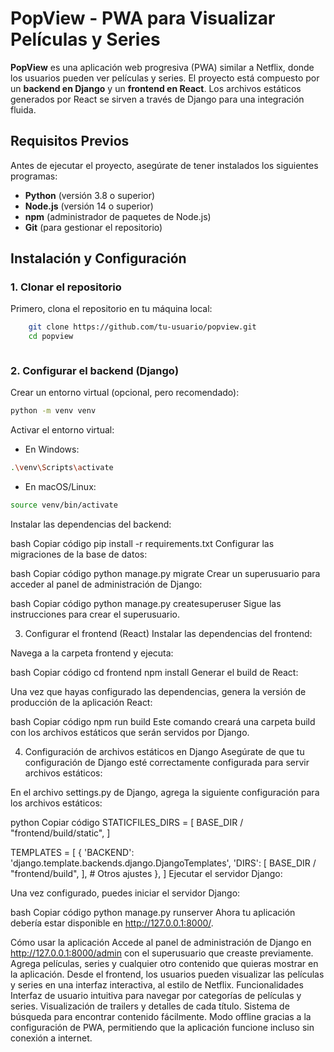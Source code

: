 # PopView - PWA para Visualizar Películas y Series

**PopView** es una aplicación web progresiva (PWA) similar a Netflix, donde los usuarios pueden ver películas y series. El proyecto está compuesto por un **backend en Django** y un **frontend en React**. Los archivos estáticos generados por React se sirven a través de Django para una integración fluida.

## Requisitos Previos

Antes de ejecutar el proyecto, asegúrate de tener instalados los siguientes programas:

-   **Python** (versión 3.8 o superior)
-   **Node.js** (versión 14 o superior)
-   **npm** (administrador de paquetes de Node.js)
-   **Git** (para gestionar el repositorio)

## Instalación y Configuración

### 1. Clonar el repositorio

Primero, clona el repositorio en tu máquina local:

```bash
    git clone https://github.com/tu-usuario/popview.git
    cd popview
```

```bash

```

### 2. Configurar el backend (Django)

Crear un entorno virtual (opcional, pero recomendado):

```bash
python -m venv venv
```

Activar el entorno virtual:

-   En Windows:

```bash
.\venv\Scripts\activate
```

-   En macOS/Linux:

```bash
source venv/bin/activate
```

Instalar las dependencias del backend:

bash
Copiar código
pip install -r requirements.txt
Configurar las migraciones de la base de datos:

bash
Copiar código
python manage.py migrate
Crear un superusuario para acceder al panel de administración de Django:

bash
Copiar código
python manage.py createsuperuser
Sigue las instrucciones para crear el superusuario.

3. Configurar el frontend (React)
   Instalar las dependencias del frontend:

Navega a la carpeta frontend y ejecuta:

bash
Copiar código
cd frontend
npm install
Generar el build de React:

Una vez que hayas configurado las dependencias, genera la versión de producción de la aplicación React:

bash
Copiar código
npm run build
Este comando creará una carpeta build con los archivos estáticos que serán servidos por Django.

4. Configuración de archivos estáticos en Django
   Asegúrate de que tu configuración de Django esté correctamente configurada para servir archivos estáticos:

En el archivo settings.py de Django, agrega la siguiente configuración para los archivos estáticos:

python
Copiar código
STATICFILES_DIRS = [
BASE_DIR / "frontend/build/static",
]

TEMPLATES = [
{
'BACKEND': 'django.template.backends.django.DjangoTemplates',
'DIRS': [
BASE_DIR / "frontend/build",
], # Otros ajustes
},
]
Ejecutar el servidor Django:

Una vez configurado, puedes iniciar el servidor Django:

bash
Copiar código
python manage.py runserver
Ahora tu aplicación debería estar disponible en http://127.0.0.1:8000/.

Cómo usar la aplicación
Accede al panel de administración de Django en http://127.0.0.1:8000/admin con el superusuario que creaste previamente.
Agrega películas, series y cualquier otro contenido que quieras mostrar en la aplicación.
Desde el frontend, los usuarios pueden visualizar las películas y series en una interfaz interactiva, al estilo de Netflix.
Funcionalidades
Interfaz de usuario intuitiva para navegar por categorías de películas y series.
Visualización de trailers y detalles de cada título.
Sistema de búsqueda para encontrar contenido fácilmente.
Modo offline gracias a la configuración de PWA, permitiendo que la aplicación funcione incluso sin conexión a internet.
